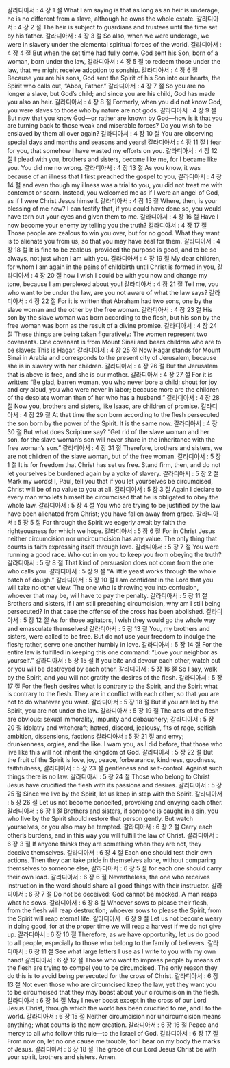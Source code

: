 갈라디아서 : 4 장 1 절 What I am saying is that as long as an heir is underage, he is no different from a slave, although he owns the whole estate.
갈라디아서 : 4 장 2 절 The heir is subject to guardians and trustees until the time set by his father.
갈라디아서 : 4 장 3 절 So also, when we were underage, we were in slavery under the elemental spiritual forces of the world.
갈라디아서 : 4 장 4 절 But when the set time had fully come, God sent his Son, born of a woman, born under the law,
갈라디아서 : 4 장 5 절 to redeem those under the law, that we might receive adoption to sonship.
갈라디아서 : 4 장 6 절 Because you are his sons, God sent the Spirit of his Son into our hearts, the Spirit who calls out, “Abba, Father.”
갈라디아서 : 4 장 7 절 So you are no longer a slave, but God’s child; and since you are his child, God has made you also an heir.
갈라디아서 : 4 장 8 절 Formerly, when you did not know God, you were slaves to those who by nature are not gods.
갈라디아서 : 4 장 9 절 But now that you know God—or rather are known by God—how is it that you are turning back to those weak and miserable forces? Do you wish to be enslaved by them all over again?
갈라디아서 : 4 장 10 절 You are observing special days and months and seasons and years!
갈라디아서 : 4 장 11 절 I fear for you, that somehow I have wasted my efforts on you.
갈라디아서 : 4 장 12 절 I plead with you, brothers and sisters, become like me, for I became like you. You did me no wrong.
갈라디아서 : 4 장 13 절 As you know, it was because of an illness that I first preached the gospel to you,
갈라디아서 : 4 장 14 절 and even though my illness was a trial to you, you did not treat me with contempt or scorn. Instead, you welcomed me as if I were an angel of God, as if I were Christ Jesus himself.
갈라디아서 : 4 장 15 절 Where, then, is your blessing of me now? I can testify that, if you could have done so, you would have torn out your eyes and given them to me.
갈라디아서 : 4 장 16 절 Have I now become your enemy by telling you the truth?
갈라디아서 : 4 장 17 절 Those people are zealous to win you over, but for no good. What they want is to alienate you from us, so that you may have zeal for them.
갈라디아서 : 4 장 18 절 It is fine to be zealous, provided the purpose is good, and to be so always, not just when I am with you.
갈라디아서 : 4 장 19 절 My dear children, for whom I am again in the pains of childbirth until Christ is formed in you,
갈라디아서 : 4 장 20 절 how I wish I could be with you now and change my tone, because I am perplexed about you!
갈라디아서 : 4 장 21 절 Tell me, you who want to be under the law, are you not aware of what the law says?
갈라디아서 : 4 장 22 절 For it is written that Abraham had two sons, one by the slave woman and the other by the free woman.
갈라디아서 : 4 장 23 절 His son by the slave woman was born according to the flesh, but his son by the free woman was born as the result of a divine promise.
갈라디아서 : 4 장 24 절 These things are being taken figuratively: The women represent two covenants. One covenant is from Mount Sinai and bears children who are to be slaves: This is Hagar.
갈라디아서 : 4 장 25 절 Now Hagar stands for Mount Sinai in Arabia and corresponds to the present city of Jerusalem, because she is in slavery with her children.
갈라디아서 : 4 장 26 절 But the Jerusalem that is above is free, and she is our mother.
갈라디아서 : 4 장 27 절 For it is written:
“Be glad, barren woman,
you who never bore a child;
shout for joy and cry aloud,
you who were never in labor;
because more are the children of the desolate woman
than of her who has a husband.”
갈라디아서 : 4 장 28 절 Now you, brothers and sisters, like Isaac, are children of promise.
갈라디아서 : 4 장 29 절 At that time the son born according to the flesh persecuted the son born by the power of the Spirit. It is the same now.
갈라디아서 : 4 장 30 절 But what does Scripture say? “Get rid of the slave woman and her son, for the slave woman’s son will never share in the inheritance with the free woman’s son.”
갈라디아서 : 4 장 31 절 Therefore, brothers and sisters, we are not children of the slave woman, but of the free woman.
갈라디아서 : 5 장 1 절 It is for freedom that Christ has set us free. Stand firm, then, and do not let yourselves be burdened again by a yoke of slavery.
갈라디아서 : 5 장 2 절 Mark my words! I, Paul, tell you that if you let yourselves be circumcised, Christ will be of no value to you at all.
갈라디아서 : 5 장 3 절 Again I declare to every man who lets himself be circumcised that he is obligated to obey the whole law.
갈라디아서 : 5 장 4 절 You who are trying to be justified by the law have been alienated from Christ; you have fallen away from grace.
갈라디아서 : 5 장 5 절 For through the Spirit we eagerly await by faith the righteousness for which we hope.
갈라디아서 : 5 장 6 절 For in Christ Jesus neither circumcision nor uncircumcision has any value. The only thing that counts is faith expressing itself through love.
갈라디아서 : 5 장 7 절 You were running a good race. Who cut in on you to keep you from obeying the truth?
갈라디아서 : 5 장 8 절 That kind of persuasion does not come from the one who calls you.
갈라디아서 : 5 장 9 절 “A little yeast works through the whole batch of dough.”
갈라디아서 : 5 장 10 절 I am confident in the Lord that you will take no other view. The one who is throwing you into confusion, whoever that may be, will have to pay the penalty.
갈라디아서 : 5 장 11 절 Brothers and sisters, if I am still preaching circumcision, why am I still being persecuted? In that case the offense of the cross has been abolished.
갈라디아서 : 5 장 12 절 As for those agitators, I wish they would go the whole way and emasculate themselves!
갈라디아서 : 5 장 13 절 You, my brothers and sisters, were called to be free. But do not use your freedom to indulge the flesh; rather, serve one another humbly in love.
갈라디아서 : 5 장 14 절 For the entire law is fulfilled in keeping this one command: “Love your neighbor as yourself.”
갈라디아서 : 5 장 15 절 If you bite and devour each other, watch out or you will be destroyed by each other.
갈라디아서 : 5 장 16 절 So I say, walk by the Spirit, and you will not gratify the desires of the flesh.
갈라디아서 : 5 장 17 절 For the flesh desires what is contrary to the Spirit, and the Spirit what is contrary to the flesh. They are in conflict with each other, so that you are not to do whatever you want.
갈라디아서 : 5 장 18 절 But if you are led by the Spirit, you are not under the law.
갈라디아서 : 5 장 19 절 The acts of the flesh are obvious: sexual immorality, impurity and debauchery;
갈라디아서 : 5 장 20 절 idolatry and witchcraft; hatred, discord, jealousy, fits of rage, selfish ambition, dissensions, factions
갈라디아서 : 5 장 21 절 and envy; drunkenness, orgies, and the like. I warn you, as I did before, that those who live like this will not inherit the kingdom of God.
갈라디아서 : 5 장 22 절 But the fruit of the Spirit is love, joy, peace, forbearance, kindness, goodness, faithfulness,
갈라디아서 : 5 장 23 절 gentleness and self-control. Against such things there is no law.
갈라디아서 : 5 장 24 절 Those who belong to Christ Jesus have crucified the flesh with its passions and desires.
갈라디아서 : 5 장 25 절 Since we live by the Spirit, let us keep in step with the Spirit.
갈라디아서 : 5 장 26 절 Let us not become conceited, provoking and envying each other.
갈라디아서 : 6 장 1 절 Brothers and sisters, if someone is caught in a sin, you who live by the Spirit should restore that person gently. But watch yourselves, or you also may be tempted.
갈라디아서 : 6 장 2 절 Carry each other’s burdens, and in this way you will fulfill the law of Christ.
갈라디아서 : 6 장 3 절 If anyone thinks they are something when they are not, they deceive themselves.
갈라디아서 : 6 장 4 절 Each one should test their own actions. Then they can take pride in themselves alone, without comparing themselves to someone else,
갈라디아서 : 6 장 5 절 for each one should carry their own load.
갈라디아서 : 6 장 6 절 Nevertheless, the one who receives instruction in the word should share all good things with their instructor.
갈라디아서 : 6 장 7 절 Do not be deceived: God cannot be mocked. A man reaps what he sows.
갈라디아서 : 6 장 8 절 Whoever sows to please their flesh, from the flesh will reap destruction; whoever sows to please the Spirit, from the Spirit will reap eternal life.
갈라디아서 : 6 장 9 절 Let us not become weary in doing good, for at the proper time we will reap a harvest if we do not give up.
갈라디아서 : 6 장 10 절 Therefore, as we have opportunity, let us do good to all people, especially to those who belong to the family of believers.
갈라디아서 : 6 장 11 절 See what large letters I use as I write to you with my own hand!
갈라디아서 : 6 장 12 절 Those who want to impress people by means of the flesh are trying to compel you to be circumcised. The only reason they do this is to avoid being persecuted for the cross of Christ.
갈라디아서 : 6 장 13 절 Not even those who are circumcised keep the law, yet they want you to be circumcised that they may boast about your circumcision in the flesh.
갈라디아서 : 6 장 14 절 May I never boast except in the cross of our Lord Jesus Christ, through which the world has been crucified to me, and I to the world.
갈라디아서 : 6 장 15 절 Neither circumcision nor uncircumcision means anything; what counts is the new creation.
갈라디아서 : 6 장 16 절 Peace and mercy to all who follow this rule—to the Israel of God.
갈라디아서 : 6 장 17 절 From now on, let no one cause me trouble, for I bear on my body the marks of Jesus.
갈라디아서 : 6 장 18 절 The grace of our Lord Jesus Christ be with your spirit, brothers and sisters. Amen.